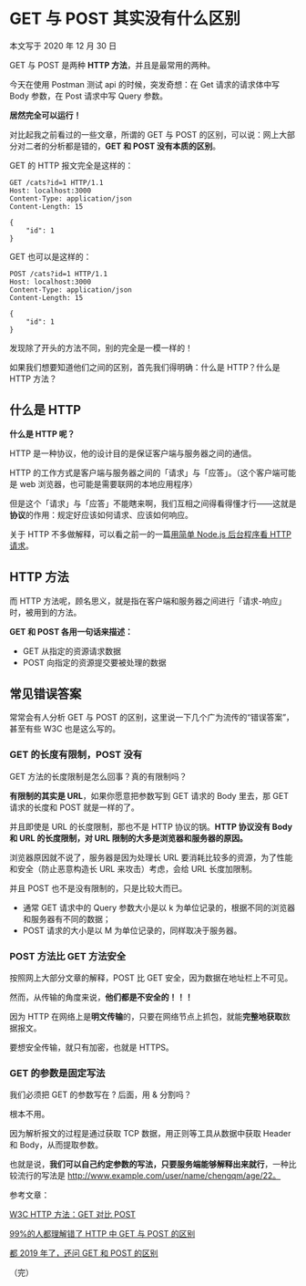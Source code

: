 # GET 与 POST 其实没有什么区别

本文写于 2020 年 12 月 30 日

GET 与 POST 是两种 **HTTP 方法**，并且是最常用的两种。

今天在使用 Postman 测试 api 的时候，突发奇想：在 Get 请求的请求体中写 Body 参数，在 Post 请求中写 Query 参数。

**居然完全可以运行！**

对比起我之前看过的一些文章，所谓的 GET 与 POST 的区别，可以说：网上大部分对二者的分析都是错的，**GET 和 POST 没有本质的区别**。

GET 的 HTTP 报文完全是这样的：

```http
GET /cats?id=1 HTTP/1.1
Host: localhost:3000
Content-Type: application/json
Content-Length: 15

{
    "id": 1
}
```

GET 也可以是这样的：

```http
POST /cats?id=1 HTTP/1.1
Host: localhost:3000
Content-Type: application/json
Content-Length: 15

{
    "id": 1
}
```

发现除了开头的方法不同，别的完全是一模一样的！

如果我们想要知道他们之间的区别，首先我们得明确：什么是 HTTP？什么是 HTTP 方法？

## 什么是 HTTP

**什么是 HTTP 呢？**

HTTP 是一种协议，他的设计目的是保证客户端与服务器之间的通信。

HTTP 的工作方式是客户端与服务器之间的「请求」与「应答」。（这个客户端可能是 web 浏览器，也可能是需要联网的本地应用程序）

但是这个「请求」与「应答」不能瞎来啊，我们互相之间得看得懂才行——这就是**协议**的作用：规定好应该如何请求、应该如何响应。

关于 HTTP 不多做解释，可以看之前一的一篇[用简单 Node.js 后台程序看 HTTP 请求](https://www.yuque.com/fuzaogonglibudushu/javascript/dt31ut)。

## HTTP 方法

而 HTTP 方法呢，顾名思义，就是指在客户端和服务器之间进行「请求-响应」时，被用到的方法。

**GET 和 POST 各用一句话来描述：**

- GET 从指定的资源请求数据
- POST 向指定的资源提交要被处理的数据

## 常见错误答案

常常会有人分析 GET 与 POST 的区别，这里说一下几个广为流传的“错误答案”，甚至有些 W3C 也是这么写的。

### GET 的长度有限制，POST 没有

GET 方法的长度限制是怎么回事？真的有限制吗？

**有限制的其实是 URL**，如果你愿意把参数写到 GET 请求的 Body 里去，那 GET 请求的长度和 POST 就是一样的了。

并且即使是 URL 的长度限制，那也不是 HTTP 协议的锅。**HTTP 协议没有 Body 和 URL 的长度限制，对 URL 限制的大多是浏览器和服务器的原因。**

浏览器原因就不说了，服务器是因为处理长 URL 要消耗比较多的资源，为了性能和安全（防止恶意构造长 URL 来攻击）考虑，会给 URL 长度加限制。

并且 POST 也不是没有限制的，只是比较大而已。

- 通常 GET 请求中的 Query 参数大小是以 k 为单位记录的，根据不同的浏览器和服务器有不同的数据；
- POST 请求的大小是以 M 为单位记录的，同样取决于服务器。

### POST 方法比 GET 方法安全

按照网上大部分文章的解释，POST 比 GET 安全，因为数据在地址栏上不可见。

然而，从传输的角度来说，**他们都是不安全的！！！**

因为 HTTP 在网络上是**明文传输**的，只要在网络节点上抓包，就能**完整地获取**数据报文。

要想安全传输，就只有加密，也就是 HTTPS。

### GET 的参数是固定写法

我们必须把 GET 的参数写在 ? 后面，用 & 分割吗？

根本不用。

因为解析报文的过程是通过获取 TCP 数据，用正则等工具从数据中获取 Header 和 Body，从而提取参数。

也就是说，**我们可以自己约定参数的写法，只要服务端能够解释出来就行**，一种比较流行的写法是 http://www.example.com/user/name/chengqm/age/22。

参考文章：

[W3C HTTP 方法：GET 对比 POST](https://www.w3school.com.cn/tags/html_ref_httpmethods.asp)

[99%的人都理解错了 HTTP 中 GET 与 POST 的区别](https://mp.weixin.qq.com/s?__biz=MzI3NzIzMzg3Mw==&mid=100000054&idx=1&sn=71f6c214f3833d9ca20b9f7dcd9d33e4#rd)

[都 2019 年了，还问 GET 和 POST 的区别](https://blog.fundebug.com/2019/02/22/compare-http-method-get-and-post/)

（完）
